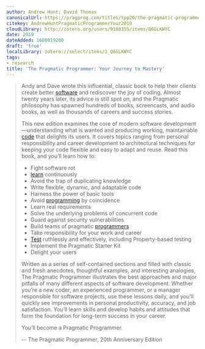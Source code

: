 ```yaml
---
author: Andrew Hunt; David Thomas
canonicalUrl: https://pragprog.com/titles/tpp20/the-pragmatic-programmer-20th-anniversary-edition/
citekey: AndrewHuntPragmaticProgrammerYour2019
cloudLibrary: http://zotero.org/users/9108355/items/Q6GLKWYC
date: 2019
dateAdded: 1680019200
draft: 'true'
localLibrary: zotero://select/items/1_Q6GLKWYC
tags:
- research
title: 'The Pragmatic Programmer: Your Journey to Mastery'
---
```


> Andy and Dave wrote this influential, classic book to help their clients
> create better [software](./computer%20software.md) and rediscover the
> joy of coding. Almost twenty years later, its advice is still spot on, and the
> Pragmatic philosophy has spawned hundreds of books, screencasts, and audio
> books, as well as thousands of careers and success stories.
>
> This new edition examines the core of modern software
> development—understanding what is wanted and producing working, maintainable
> [code](./code.md) that delights its users. It covers topics ranging
> from personal responsibility and career development to architectural
> techniques for keeping your code flexible and easy to adapt and reuse. Read
> this book, and you’ll learn how to:
>
> - Fight software rot
> - [learn](./how%20i%20learn%20computer%20programming.md) continuously
> - Avoid the trap of duplicating knowledge
> - Write flexible, dynamic, and adaptable code
> - Harness the power of basic tools
> - Avoid [programming](./computer%20programming.md) by coincidence
> - Learn real requirements
> - Solve the underlying problems of concurrent code
> - Guard against security vulnerabilities
> - Build teams of pragmatic
>   [programmers](./programmer%20%28software%20developer%29.md)
> - Take responsibility for your work and career
> - [Test](./software%20testing.md) ruthlessly and effectively, including
>   Property-based testing
> - Implement the Pragmatic Starter Kit
> - Delight your users
>
> Written as a series of self-contained sections and filled with classic and
> fresh anecdotes, thoughtful examples, and interesting analogies, The Pragmatic
> Programmer illustrates the best approaches and major pitfalls of many
> different aspects of software development. Whether you’re a new coder, an
> experienced programmer, or a manager responsible for software projects, use
> these lessons daily, and you’ll quickly see improvements in personal
> productivity, accuracy, and job satisfaction. You’ll learn skills and develop
> habits and attitudes that form the foundation for long-term success in your
> career.
>
> You’ll become a Pragmatic Programmer.
>
> -- The Pragmatic Programmer, 20th Anniversary Edition
